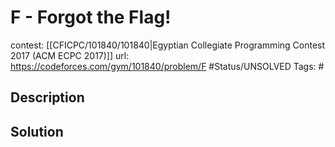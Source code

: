# F - Forgot the Flag!

contest: [[CFICPC/101840/101840|Egyptian Collegiate Programming Contest 2017 (ACM ECPC 2017)]]
url: https://codeforces.com/gym/101840/problem/F
#Status/UNSOLVED
Tags: #

## Description

## Solution


